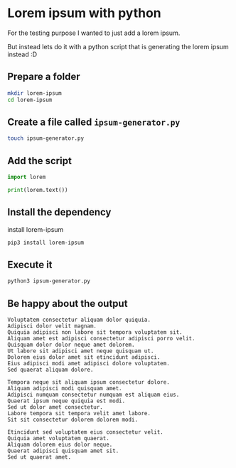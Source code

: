 # Lorem ipsum with python

For the testing purpose I wanted to just add a lorem ipsum.

But instead lets do it with a python script that is generating the lorem ipsum instead :D

## Prepare a folder

```bash
mkdir lorem-ipsum
cd lorem-ipsum
```

## Create a file called `ipsum-generator.py`

```bash
touch ipsum-generator.py
```

## Add the script
```python
import lorem

print(lorem.text())
```

## Install the dependency

install lorem-ipsum
```bash
pip3 install lorem-ipsum
```

## Execute it
```bash
python3 ipsum-generator.py
```

## Be happy about the output

```
Voluptatem consectetur aliquam dolor quiquia.  
Adipisci dolor velit magnam.  
Quiquia adipisci non labore sit tempora voluptatem sit.  
Aliquam amet est adipisci consectetur adipisci porro velit.  
Quisquam dolor dolor neque amet dolorem.  
Ut labore sit adipisci amet neque quisquam ut.  
Dolorem eius dolor amet sit etincidunt adipisci.  
Eius adipisci modi amet adipisci dolore voluptatem.  
Sed quaerat aliquam dolore.  

Tempora neque sit aliquam ipsum consectetur dolore.  
Aliquam adipisci modi quisquam amet.  
Adipisci numquam consectetur numquam est aliquam eius.  
Quaerat ipsum neque quiquia est modi.  
Sed ut dolor amet consectetur.  
Labore tempora sit tempora velit amet labore.  
Sit sit consectetur dolorem dolorem modi.  

Etincidunt sed voluptatem eius consectetur velit.  
Quiquia amet voluptatem quaerat.  
Aliquam dolorem eius dolor neque.  
Quaerat adipisci quisquam amet sit.  
Sed ut quaerat amet.
```